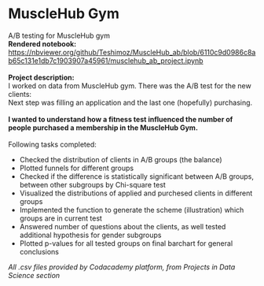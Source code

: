 # MuscleHub Gym
A/B testing for MuscleHub gym<br>
<b>Rendered notebook:</b><br>
https://nbviewer.org/github/Teshimoz/MuscleHub_ab/blob/6110c9d0986c8ab65c131e1db7c1903907a45961/musclehub_ab_project.ipynb
<br><br>
<b>Project description:</b><br>
I worked on data from MuscleHub gym. There was the A/B test for the new clients:<br>
Next step was filling an application and the last one (hopefully) purchasing.<br><br>
<b>I wanted to understand how a fitness test influenced the number of people purchased a membership in the MuscleHub Gym. </b><br>
<br>Following tasks completed:
* Checked the distribution of clients in A/B groups (the balance)
* Plotted funnels for different groups
* Checked if the difference is statistically significant between A/B groups, between other subgroups by Chi-square test
* Visualized the distributions of applied and purchesed clients in different groups
* Implemented the function to generate the scheme (illustration) which groups are in current test
* Answered number of questions about the clients, as well tested additional hypothesis for gender subgroups
* Plotted p-values for all tested groups on final barchart for general conclusions

*All .csv files provided by Codacademy platform, from Projects in Data Science section*
